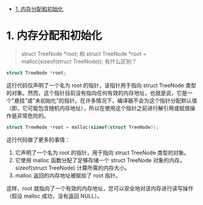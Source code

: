 - [1. 内存分配和初始化](#1-内存分配和初始化)


# 1. 内存分配和初始化
> struct TreeNode *root; 和 struct TreeNode *root = malloc(sizeof(struct TreeNode)); 有什么区别？
```c
struct TreeNode *root;
```
这行代码仅声明了一个名为 root 的指针，该指针用于指向 struct TreeNode 类型的对象。然而，这个指针目前没有指向任何有效的内存地址，也就是说，它是一个"悬挂"或"未初始化"的指针。在许多情况下，编译器不会为这个指针分配默认值（即，它可能包含随机内存地址），所以在使用这个指针之前进行解引用或赋值操作是非常危险的。
```c
struct TreeNode *root = malloc(sizeof(struct TreeNode));
```
这行代码做了更多的事情：
1. 它声明了一个名为 root 的指针，用于指向 struct TreeNode 类型的对象。
2. 它使用 malloc 函数分配了足够存储一个 struct TreeNode 对象的内存。sizeof(struct TreeNode) 计算所需的内存大小。
3. malloc 返回的内存地址被赋给了 root 指针。

这样，root 就指向了一个有效的内存地址，您可以安全地对该内存进行读写操作（假设 malloc 成功，没有返回 NULL）。